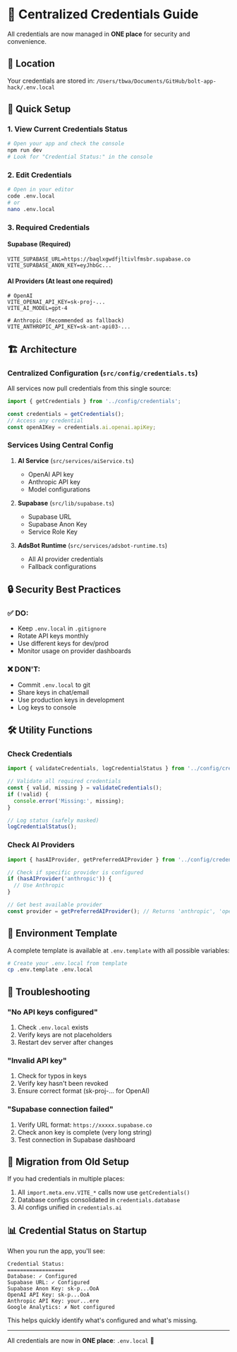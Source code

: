 # 🔐 Centralized Credentials Guide

All credentials are now managed in **ONE place** for security and convenience.

## 📍 Location

Your credentials are stored in: `/Users/tbwa/Documents/GitHub/bolt-app-hack/.env.local`

## 🚀 Quick Setup

### 1. View Current Credentials Status

```bash
# Open your app and check the console
npm run dev
# Look for "Credential Status:" in the console
```

### 2. Edit Credentials

```bash
# Open in your editor
code .env.local
# or
nano .env.local
```

### 3. Required Credentials

#### Supabase (Required)
```env
VITE_SUPABASE_URL=https://baqlxgwdfjltivlfmsbr.supabase.co
VITE_SUPABASE_ANON_KEY=eyJhbGc...
```

#### AI Providers (At least one required)
```env
# OpenAI
VITE_OPENAI_API_KEY=sk-proj-...
VITE_AI_MODEL=gpt-4

# Anthropic (Recommended as fallback)
VITE_ANTHROPIC_API_KEY=sk-ant-api03-...
```

## 🏗️ Architecture

### Centralized Configuration (`src/config/credentials.ts`)

All services now pull credentials from this single source:

```typescript
import { getCredentials } from '../config/credentials';

const credentials = getCredentials();
// Access any credential
const openAIKey = credentials.ai.openai.apiKey;
```

### Services Using Central Config

1. **AI Service** (`src/services/aiService.ts`)
   - OpenAI API key
   - Anthropic API key
   - Model configurations

2. **Supabase** (`src/lib/supabase.ts`)
   - Supabase URL
   - Supabase Anon Key
   - Service Role Key

3. **AdsBot Runtime** (`src/services/adsbot-runtime.ts`)
   - All AI provider credentials
   - Fallback configurations

## 🔒 Security Best Practices

### ✅ DO:
- Keep `.env.local` in `.gitignore`
- Rotate API keys monthly
- Use different keys for dev/prod
- Monitor usage on provider dashboards

### ❌ DON'T:
- Commit `.env.local` to git
- Share keys in chat/email
- Use production keys in development
- Log keys to console

## 🛠️ Utility Functions

### Check Credentials
```typescript
import { validateCredentials, logCredentialStatus } from '../config/credentials';

// Validate all required credentials
const { valid, missing } = validateCredentials();
if (!valid) {
  console.error('Missing:', missing);
}

// Log status (safely masked)
logCredentialStatus();
```

### Check AI Providers
```typescript
import { hasAIProvider, getPreferredAIProvider } from '../config/credentials';

// Check if specific provider is configured
if (hasAIProvider('anthropic')) {
  // Use Anthropic
}

// Get best available provider
const provider = getPreferredAIProvider(); // Returns 'anthropic', 'openai', or null
```

## 📝 Environment Template

A complete template is available at `.env.template` with all possible variables:

```bash
# Create your .env.local from template
cp .env.template .env.local
```

## 🚨 Troubleshooting

### "No API keys configured"
1. Check `.env.local` exists
2. Verify keys are not placeholders
3. Restart dev server after changes

### "Invalid API key"
1. Check for typos in keys
2. Verify key hasn't been revoked
3. Ensure correct format (sk-proj-... for OpenAI)

### "Supabase connection failed"
1. Verify URL format: `https://xxxxx.supabase.co`
2. Check anon key is complete (very long string)
3. Test connection in Supabase dashboard

## 🔄 Migration from Old Setup

If you had credentials in multiple places:

1. All `import.meta.env.VITE_*` calls now use `getCredentials()`
2. Database configs consolidated in `credentials.database`
3. AI configs unified in `credentials.ai`

## 📊 Credential Status on Startup

When you run the app, you'll see:

```
Credential Status:
==================
Database: ✓ Configured
Supabase URL: ✓ Configured
Supabase Anon Key: sk-p...OoA
OpenAI API Key: sk-p...OoA
Anthropic API Key: your...ere
Google Analytics: ✗ Not configured
```

This helps quickly identify what's configured and what's missing.

---

All credentials are now in **ONE place**: `.env.local` 🎉